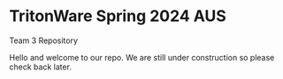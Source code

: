 # TritonWare Spring 2024 AUS
Team 3 Repository

Hello and welcome to our repo. We are still under construction so please check back later.
